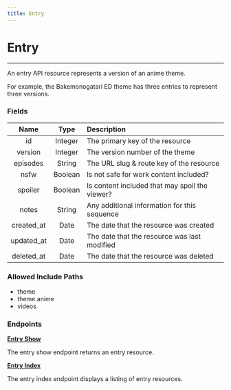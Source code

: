 ```yaml
---
title: Entry
---
```


# Entry

---

An entry API resource represents a version of an anime theme.

For example, the Bakemonogatari ED theme has three entries to represent three versions.

### Fields

|    Name    |  Type   | Description                                                     |
| :--------: | :-----: | :-------------------------------------------------------------- |
| id         | Integer | The primary key of the resource                                 |
| version    | Integer | The version number of the theme                                 |
| episodes   | String  | The URL slug & route key of the resource                        |
| nsfw       | Boolean | Is not safe for work content included?                          |
| spoiler    | Boolean | Is content included that may spoil the viewer?                  |
| notes      | String  | Any additional information for this sequence                    |
| created_at | Date    | The date that the resource was created                          |
| updated_at | Date    | The date that the resource was last modified                    |
| deleted_at | Date    | The date that the resource was deleted                          |

### Allowed Include Paths

* theme
* theme.anime
* videos

### Endpoints

**[Entry Show](/entry/show/)**

The entry show endpoint returns an entry resource.

**[Entry Index](/entry/index/)**

The entry index endpoint displays a listing of entry resources.